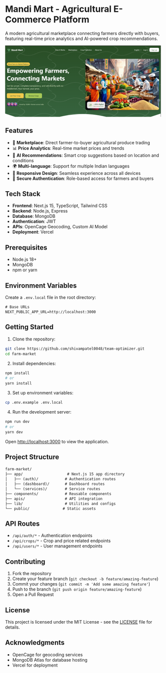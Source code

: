 # Mandi Mart - Agricultural E-Commerce Platform

A modern agricultural marketplace connecting farmers directly with buyers, featuring real-time price analytics and AI-powered crop recommendations.

![Mandi Mart Banner](public/banner.png)

## Features

- 🌾 **Marketplace**: Direct farmer-to-buyer agricultural produce trading
- 📊 **Price Analytics**: Real-time market prices and trends
- 🤖 **AI Recommendations**: Smart crop suggestions based on location and conditions
- 🌍 **Multi-language**: Support for multiple Indian languages
- 📱 **Responsive Design**: Seamless experience across all devices
- 🔐 **Secure Authentication**: Role-based access for farmers and buyers

## Tech Stack

- **Frontend**: Next.js 15, TypeScript, Tailwind CSS
- **Backend**: Node.js, Express
- **Database**: MongoDB
- **Authentication**: JWT
- **APIs**: OpenCage Geocoding, Custom AI Model
- **Deployment**: Vercel

## Prerequisites

- Node.js 18+
- MongoDB
- npm or yarn

## Environment Variables

Create a `.env.local` file in the root directory:

```env
# Base URLs
NEXT_PUBLIC_APP_URL=http://localhost:3000
```

## Getting Started

1. Clone the repository:

```bash
git clone https://github.com/shivampatel0048/team-optimizer.git
cd farm-market
```

2. Install dependencies:

```bash
npm install
# or
yarn install
```

3. Set up environment variables:

```bash
cp .env.example .env.local
```

4. Run the development server:

```bash
npm run dev
# or
yarn dev
```

Open [http://localhost:3000](http://localhost:3000) to view the application.

## Project Structure

```
farm-market/
├── app/                    # Next.js 15 app directory
│   ├── (auth)/            # Authentication routes
│   ├── (dashboard)/       # Dashboard routes
│   └── (services)/        # Service routes
├── components/            # Reusable components
├── apis/                  # API integration
├── lib/                   # Utilities and configs
└── public/               # Static assets
```

## API Routes

- `/api/auth/*` - Authentication endpoints
- `/api/crops/*` - Crop and price related endpoints
- `/api/users/*` - User management endpoints

## Contributing

1. Fork the repository
2. Create your feature branch (`git checkout -b feature/amazing-feature`)
3. Commit your changes (`git commit -m 'Add some amazing feature'`)
4. Push to the branch (`git push origin feature/amazing-feature`)
5. Open a Pull Request

## License

This project is licensed under the MIT License - see the [LICENSE](LICENSE) file for details.

## Acknowledgments

- OpenCage for geocoding services
- MongoDB Atlas for database hosting
- Vercel for deployment